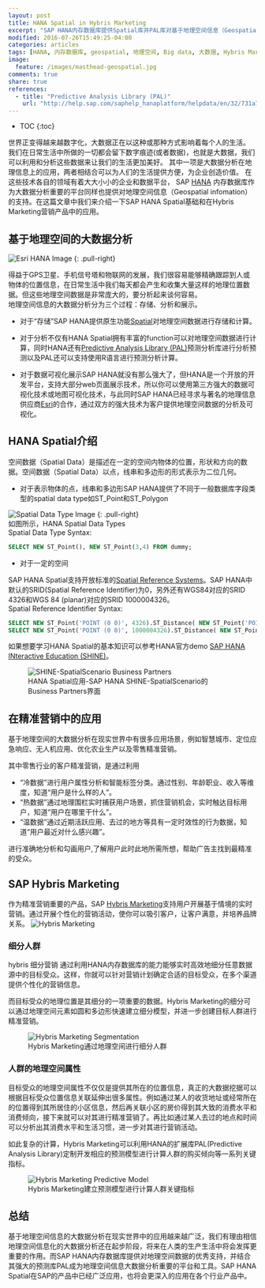 ```yaml
---
layout: post
title: HANA Spatial in Hybris Marketing
excerpt: "SAP HANA内存数据库提供Spatial库并PAL库对基于地理空间信息（Geospatial）的大数据分析的原生支持。基于地理空间信息的大数据分析（Big Data Analytic）在例如精准营销（CEI）、智慧城市、定位应急响应、无人机应用、优化农业生产等很多场景中得到广泛应用。"
modified: 2016-07-26T15:49:25-04:00
categories: articles
tags: [HANA, 内存数据库, geospatial, 地理空间, Big data, 大数据, Hybris Marketing]
image:
  feature: /images/masthead-geospatial.jpg
comments: true
share: true
references:
  - title: "Predictive Analysis Library (PAL)"
    url: "http://help.sap.com/saphelp_hanaplatform/helpdata/en/32/731a7719f14e488b1f4ab0afae995b/frameset.htm"
---
```


* TOC
{:toc}

世界正变得越来越数字化，大数据正在以这种或那种方式影响着每个人的生活。 我们在日常生活中所做的一切都会留下数字痕迹(或者数据)，也就是大数据，我们可以利用和分析这些数据来让我们的生活更加美好。 其中一项是大数据分析在地理信息上的应用，两者相结合可以为人们的生活提供方便，为企业创造价值。 在这些技术各自的领域有着大大小小的企业和数据平台， SAP [HANA](/tags#HANA) 内存数据库作为大数据分析重要的平台同样也提供对地理空间信息（Geospatial infomation）的支持。在这篇文章中我们来介绍一下SAP HANA Spatial基础和在Hybris Marketing营销产品中的应用。

## 基于地理空间的大数据分析

![Esri HANA Image](/images/hana-spatial/esri-hana.jpg)
{: .pull-right}

得益于GPS卫星、手机信号塔和物联网的发展，我们很容易能够精确跟踪到人或物体的位置信息，在日常生活中我们每天都会产生和收集大量这样的地理位置数据。但这些地理空间数据是非常庞大的，要分析起来谈何容易。<br>地理空间信息的大数据分析分为三个过程：存储、分析和展示。

* 对于“存储”SAP HANA提供原生功能[Spatial](http://help.sap.com/hana_options_spatial)对地理空间数据进行存储和计算。

* 对于分析不仅有HANA Spatial拥有丰富的function可以对地理空间数据进行计算，同时HANA还有[Predictive Analysis Library (PAL)](http://help.sap.com/saphelp_hanaplatform/helpdata/en/32/731a7719f14e488b1f4ab0afae995b/frameset.htm)预测分析库进行分析预测以及PAL还可以支持使用R语言进行预测分析计算。

* 对于数据可视化展示SAP HANA就没有那么强大了，但HANA是一个开放的开发平台，支持大部分web页面展示技术，所以你可以使用第三方强大的数据可视化技术或地图可视化技术，与此同时SAP HANA已经寻求与著名的地理信息供应商[Esri](http://www.esri.com/landing-pages/sap-hana)的合作，通过双方的强大技术为客户提供地理空间数据的分析及可视化。

## HANA Spatial介绍
空间数据（Spatial Data）是描述在一定的空间内物体的位置，形状和方向的数据。空间数据（Spatial Data）以点，线串和多边形的形式表示为二位几何。

* 对于表示物体的点，线串和多边形SAP HANA提供了不同于一般数据库字段类型的spatial data type如ST_Point和ST_Polygon

![Spatial Data Type Image](/images/hana-spatial/spatial-data-type.jpg)
{: .pull-right}
<br>如图所示，HANA Spatial Data Types
<br>Spatial Data Type Syntax:

```sql
SELECT NEW ST_Point(), NEW ST_Point(3,4) FROM dummy;
```

* 对于一定的空间

SAP HANA Spatial支持开放标准的[Spatial Reference Systems](http://spatialreference.org/)。SAP HANA中默认的SRID(Spatial Reference Identifier)为0，另外还有WGS84对应的SRID 4326和WGS 84 (planar)对应的SRID 1000004326。
<br>Spatial Reference Identifier Syntax:

```sql
SELECT NEW ST_Point('POINT (0 0)', 4326).ST_Distance( NEW ST_Point('POINT (45 45)', 4326), 'meter') FROM dummy;
SELECT NEW ST_Point('POINT (0 0)', 1000004326).ST_Distance( NEW ST_Point('POINT (45 45)', 1000004326), 'meter') FROM dummy;
```

如果想要学习HANA Spatial的基本知识可以参考HANA官方demo [SAP HANA INteractive Education (SHINE)](https://github.com/SAP/hana-shine/tree/master/Tutorials/SHINE-SpatialScenario)。
<figure>
	<img src="/images/hana-spatial/spatial2.png" alt="SHINE-SpatialScenario Business Partners">
	<figcaption>HANA Spatial应用-SAP HANA SHINE-SpatialScenario的Business Partners界面</figcaption>
</figure>

## 在精准营销中的应用
基于地理空间的大数据分析在现实世界中有很多应用场景，例如智慧城市、定位应急响应、无人机应用、优化农业生产以及零售精准营销。

其中零售行业的客户精准营销，是通过利用

* “冷数据”进行用户属性分析和智能标签分类。通过性别、年龄职业、收入等维度，知道“用户是什么样的人”。
* “热数据”通过地理围栏实时捕获用户场景，抓住营销机会，实时触达目标用户，知道“用户在哪里干什么”。
* “温数据”通过近期活跃应用、去过的地方等具有一定时效性的行为数据，知道“用户最近对什么感兴趣”。

进行准确地分析和勾画用户,了解用户此时此地所需所想，帮助广告主找到最精准的受众。

## SAP Hybris Marketing
作为精准营销重要的产品，SAP [Hybris Marketing](https://www.hybris.com/zh/marketing)支持用户开展基于情境的实时营销。通过开展个性化的营销活动，使你可以吸引客户，让客户满意，并培养品牌关系。
![Hybris Marketing](/images/hybris-marketing/resource-management-solutions.svg)

### 细分人群
hybris 细分营销 通过利用HANA内存数据库的能力能够实时高效地细分任意数据源中的目标受众。这样，你就可以针对营销计划确定合适的目标受众，在多个渠道提供个性化的营销信息。

而目标受众的地理位置是其细分的一项重要的数据。Hybris Marketing的细分可以通过地理空间元素如圆和多边形快速建立细分模型，并进一步创建目标人群进行精准营销。
<figure>
	<img src="/images/hybris-marketing/segmentation-geolocation.png" alt="Hybris Marketing Segmentation">
	<figcaption>Hybris Marketing通过地理空间进行细分人群</figcaption>
</figure>

### 人群的地理空间属性
目标受众的地理空间属性不仅仅是提供其所在的位置信息，真正的大数据挖据可以根据目标受众位置信息关联延伸出很多属性。例如通过某人的收货地址或经常所在的位置得到其所居住的小区信息，然后再关联小区的房价得到其大致的消费水平和消费倾向，接下来就可以对其进行精准营销了。再比如通过某人去过的地点和时间可以分析出其消费水平和生活习惯，进一步对其进行营销活动。

如此复杂的计算，Hybris Marketing可以利用HANA的扩展库PAL(Predictive Analysis Library)定制开发相应的预测模型进行计算人群的购买倾向等一系列关键指标。

<figure>
	<img src="/images/hybris-marketing/predictive-model.png" alt="Hybris Marketing Predictive Model">
	<figcaption>Hybris Marketing建立预测模型进行计算人群关键指标</figcaption>
</figure>

## 总结

基于地理空间信息的大数据分析在现实世界中的应用越来越广泛，我们有理由相信地理空间信息化的大数据分析还在起步阶段，将来在人类的生产生活中将会发挥更重要的作用。而SAP HANA内存数据库提供对地理空间数据的优秀支持，并结合其强大的预测库PAL成为地理空间信息大数据分析重要的平台和工具。SAP HANA Spatial在SAP的产品中已经广泛应用，也将会更深入的应用在各个行业产品中。
